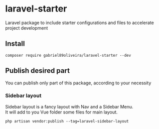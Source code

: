 # laravel-starter
Laravel package to include starter configurations and files to accelerate project development


## Install
```
composer require gabriel89oliveira/laravel-starter --dev
```

## Publish desired part
You can publish only part of this package, according to your necessity

### Sidebar layout
Sidebar layout is a fancy layout with Nav and a Sidebar Menu. <br>
It will add to you Vue folder some files for main layout. <br>

```
php artisan vendor:publish --tag=laravel-sidebar-layout
```